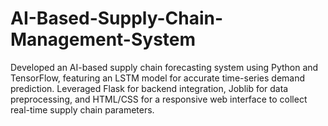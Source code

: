 # AI-Based-Supply-Chain-Management-System
Developed an AI-based supply chain forecasting system using Python and TensorFlow, featuring an LSTM model for accurate time-series demand prediction.  Leveraged Flask for backend integration, Joblib for data preprocessing, and HTML/CSS for a responsive web interface to collect real-time supply chain parameters.
